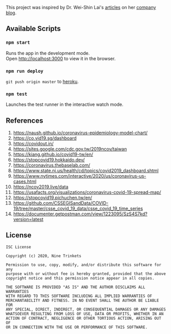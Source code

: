 This project was inspired by Dr. Wei-Shin Lai's [articles](https://www.sleepphones.com/Coronavirus-predictions-mortality-rate) on her [company blog](https://www.sleepphones.com/blog).

## Available Scripts

### `npm start`

Runs the app in the development mode.<br>
Open [http://localhost:3000](http://localhost:3000) to view it in the browser.

### `npm run deploy`

`git push origin master` to [heroku](https://coronavirus-utils.herokuapp.com/).

### `npm test`

Launches the test runner in the interactive watch mode.<br>

## References

1. https://naush.github.io/coronavirus-epidemiology-model-chart/
1. https://co.vid19.sg/dashboard
1. https://covidout.in/
1. https://sites.google.com/cdc.gov.tw/2019ncov/taiwan
1. https://kiang.github.io/covid19-tw/en/
1. https://stopcovid19.hokkaido.dev/
1. https://coronavirus.thebaselab.com/
1. https://www.state.nj.us/health/cd/topics/covid2019_dashboard.shtml
1. https://www.nytimes.com/interactive/2020/us/coronavirus-us-cases.html
1. https://ncov2019.live/data
1. https://usafacts.org/visualizations/coronavirus-covid-19-spread-map/
1. https://stopcovid19.pichuchen.tw/en/
1. https://github.com/CSSEGISandData/COVID-19/tree/master/csse_covid_19_data/csse_covid_19_time_series
1. https://documenter.getpostman.com/view/1223095/SzS4S7kd?version=latest

## License

```
ISC License

Copyright (c) 2020, Nine Trinkets

Permission to use, copy, modify, and/or distribute this software for any
purpose with or without fee is hereby granted, provided that the above
copyright notice and this permission notice appear in all copies.

THE SOFTWARE IS PROVIDED "AS IS" AND THE AUTHOR DISCLAIMS ALL WARRANTIES
WITH REGARD TO THIS SOFTWARE INCLUDING ALL IMPLIED WARRANTIES OF
MERCHANTABILITY AND FITNESS. IN NO EVENT SHALL THE AUTHOR BE LIABLE FOR
ANY SPECIAL, DIRECT, INDIRECT, OR CONSEQUENTIAL DAMAGES OR ANY DAMAGES
WHATSOEVER RESULTING FROM LOSS OF USE, DATA OR PROFITS, WHETHER IN AN
ACTION OF CONTRACT, NEGLIGENCE OR OTHER TORTIOUS ACTION, ARISING OUT OF
OR IN CONNECTION WITH THE USE OR PERFORMANCE OF THIS SOFTWARE.
```
